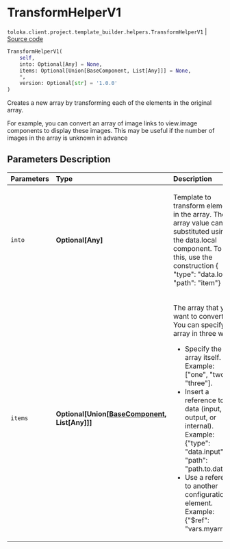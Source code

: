 # TransformHelperV1
`toloka.client.project.template_builder.helpers.TransformHelperV1` | [Source code](https://github.com/Toloka/toloka-kit/blob/v1.0.2/src/client/project/template_builder/helpers.py#L248)

```python
TransformHelperV1(
    self,
    into: Optional[Any] = None,
    items: Optional[Union[BaseComponent, List[Any]]] = None,
    *,
    version: Optional[str] = '1.0.0'
)
```

Creates a new array by transforming each of the elements in the original array.


For example, you can convert an array of image links to view.image components to display these images. This may be
useful if the number of images in the array is unknown in advance

## Parameters Description

| Parameters | Type | Description |
| :----------| :----| :-----------|
`into`|**Optional\[Any\]**|<p>Template to transform elements in the array. The array value can be substituted using the data.local component. To do this, use the construction { &quot;type&quot;: &quot;data.local&quot;, &quot;path&quot;: &quot;item&quot;}</p>
`items`|**Optional\[Union\[[BaseComponent](toloka.client.project.template_builder.base.BaseComponent.md), List\[Any\]\]\]**|<p>The array that you want to convert. You can specify an array in three ways:</p> <ul> <li>Specify the array itself. Example: [&quot;one&quot;, &quot;two&quot;, &quot;three&quot;].</li> <li>Insert a reference to data (input, output, or internal). Example: {&quot;type&quot;: &quot;data.input&quot;,   &quot;path&quot;: &quot;path.to.data&quot;}.</li> <li>Use a reference to another configuration element. Example: {&quot;$ref&quot;: &quot;vars.myarray&quot;}.</li> </ul>
